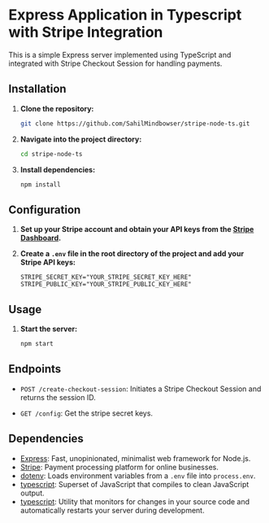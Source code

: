 # Express Application in Typescript with Stripe Integration

This is a simple Express server implemented using TypeScript and integrated with Stripe Checkout Session for handling payments.

## Installation

1. **Clone the repository:**

   ```bash
   git clone https://github.com/SahilMindbowser/stripe-node-ts.git
   ```

2. **Navigate into the project directory:**

   ```bash
   cd stripe-node-ts
   ```

3. **Install dependencies:**
   ```bash
   npm install
   ```

## Configuration

1. **Set up your Stripe account and obtain your API keys from the [Stripe Dashboard](https://dashboard.stripe.com/).**

2. **Create a `.env` file in the root directory of the project and add your Stripe API keys:**
   ```
   STRIPE_SECRET_KEY="YOUR_STRIPE_SECRET_KEY_HERE"
   STRIPE_PUBLIC_KEY="YOUR_STRIPE_PUBLIC_KEY_HERE"
   ```

## Usage

1. **Start the server:**
   ```bash
   npm start
   ```

## Endpoints

- `POST /create-checkout-session`: Initiates a Stripe Checkout Session and returns the session ID.

- `GET /config`: Get the stripe secret keys.

## Dependencies

- [Express](https://expressjs.com/): Fast, unopinionated, minimalist web framework for Node.js.
- [Stripe](https://stripe.com/): Payment processing platform for online businesses.
- [dotenv](https://github.com/motdotla/dotenv): Loads environment variables from a `.env` file into `process.env`.
- [typescript](https://www.typescriptlang.org/): Superset of JavaScript that compiles to clean JavaScript output.
- [typescript](https://nodemon.io/): Utility that monitors for changes in your source code and automatically restarts your server during development.
